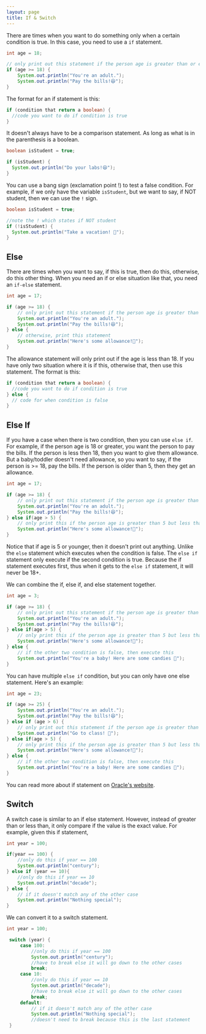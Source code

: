 ```yaml
---
layout: page
title: If & Switch
---
```


There are times when you want to do something only when a certain condition is true. In this case, you need to use a `if` statement.

```java
int age = 18;

// only print out this statement if the person age is greater than or equal to 18
if (age >= 18) {
    System.out.println("You're an adult.");
    System.out.println("Pay the bills!😆");
}

```

The format for an if statement is this:

```java
if (condition that return a boolean) {
  //code you want to do if condition is true
}
```

It doesn't always have to be a comparison statement. As long as what is in the parenthesis is a boolean.

```java
boolean isStudent = true;

if (isStudent) {
  System.out.println("Do your labs!😆");
}
```

You can use a bang sign (exclamation point !) to test a false condition. For example, if we only have the variable `isStudent`, but we want to say, if NOT student, then we can use the `!` sign.

```java
boolean isStudent = true;

//note the ! which states if NOT student
if (!isStudent) {
  System.out.println("Take a vacation! 🌴");
}
```

## Else

There are times when you want to say, if this is true, then do this, otherwise, do this other thing. When you need an if or else situation like that, you need an `if-else` statement.

```java
int age = 17;

if (age >= 18) {
    // only print out this statement if the person age is greater than or equal to 18
    System.out.println("You're an adult.");
    System.out.println("Pay the bills!😆");
} else {
    // otherwise, print this statement
    System.out.println("Here's some allowance!🤑");
}
```

The allowance statement will only print out if the age is less than 18. If you have only two situation where it is if this, otherwise that, then use this statement. The format is this:

```java
if (condition that return a boolean) {
  //code you want to do if condition is true
} else {
  // code for when condition is false
}
```

## Else If

If you have a case when there is two condition, then you can use `else if`. For example, if the person age is 18 or greater, you want the person to pay the bills. If the person is less then 18, then you want to give them allowance. But a baby/toddler doesn't need allowance, so you want to say, if the person is >= 18, pay the bills. If the person is older than 5, then they get an allowance.

```java
int age = 17;

if (age >= 18) {
    // only print out this statement if the person age is greater than or equal to 18
    System.out.println("You're an adult.");
    System.out.println("Pay the bills!😆");
} else if(age > 5) {
    // only print this if the person age is greater than 5 but less than 18.
    System.out.println("Here's some allowance!🤑");
}
```

Notice that if age is 5 or younger, then it doesn't print out anything. Unlike the `else` statement which executes when the condition is false. The `else if` statement only execute if the second condition is true. Because the if statement executes first, thus when it gets to the `else if` statement, it will never be 18+.

We can combine the if, else if, and else statement together.

```java
int age = 3;

if (age >= 18) {
    // only print out this statement if the person age is greater than or equal to 18
    System.out.println("You're an adult.");
    System.out.println("Pay the bills!😆");
} else if(age > 5) {
    // only print this if the person age is greater than 5 but less than 18.
    System.out.println("Here's some allowance!🤑");
} else {
    // if the other two condition is false, then execute this
    System.out.println("You're a baby! Here are some candies 🍫");
}
```

You can have multiple `else if` condition, but you can only have one else statement. Here's an example:

```java
int age = 23;

if (age >= 25) {
    System.out.println("You're an adult.");
    System.out.println("Pay the bills!😆");
} else if (age > 6) {
    // only print out this statement if the person age is greater than or equal to 18
    System.out.println("Go to class! 🏫");
} else if(age > 5) {
    // only print this if the person age is greater than 5 but less than 18.
    System.out.println("Here's some allowance!🤑");
} else {
    // if the other two condition is false, then execute this
    System.out.println("You're a baby! Here are some candies 🍫");
}
```

You can read more about if statement on [Oracle's website](https://docs.oracle.com/javase/tutorial/java/nutsandbolts/if.html).

## Switch

A switch case is similar to an if else statement. However, instead of greater than or less than, it only compare if the value is the exact value. For example, given this if statement,

```java
int year = 100;

if(year == 100) {
    //only do this if year == 100
    System.out.println("century");
} else if (year == 10){
    //only do this if year == 10
    System.out.println("decade");
} else {
    // if it doesn't match any of the other case
    System.out.println("Nothing special");
}
```

We can convert it to a switch statement.

```java
int year = 100;

 switch (year) {
     case 100:
         //only do this if year == 100
         System.out.println("century");
         //have to break else it will go down to the other cases
         break;
     case 10:
         //only do this if year == 10
         System.out.println("decade");
         //have to break else it will go down to the other cases
         break;
     default:
         // if it doesn't match any of the other case
         System.out.println("Nothing special");
         //doesn't need to break because this is the last statement
 }
 ```
